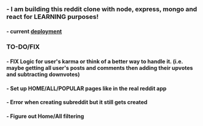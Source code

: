 ### - I am building this reddit clone with node, express, mongo and react for LEARNING purposes!

#### - current [deployment](https://shrouded-sierra-00610.herokuapp.com)

### TO-DO/FIX

#### - FIX Logic for user's karma or think of a better way to handle it. (i.e. maybe getting all user's posts and comments then adding their upvotes and subtracting downvotes)

#### - Set up HOME/ALL/POPULAR pages like in the real reddit app

#### - Error when creating subreddit but it still gets created

#### - Figure out Home/All filtering 


